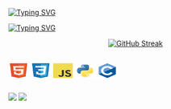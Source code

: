 [![Typing SVG](https://readme-typing-svg.demolab.com?font=Fira+Code&weight=600&size=35&pause=200&color=F78B47&multiline=true&repeat=false&width=550&height=70&lines=Ryan+Furtado+de+Almeida)](https://git.io/typing-svg)

[![Typing SVG](https://readme-typing-svg.demolab.com?font=Fira+Code&weight=200&pause=200&color=F7DCA0&multiline=true&repeat=false&width=550&height=70&lines=Estudando+An%C3%A1lise+e+Desenvolvimento+de+Sistemas+;no+IFSP+-+Campus+Bragan%C3%A7a+Paulista)](https://git.io/typing-svg)

<div align="center">
  <a href="https://github.com/RyanFurt12">
  
  [![GitHub Streak](https://streak-stats.demolab.com?user=RyanFurt12&theme=great-gatsby&border_radius=30&locale=pt_BR&date_format=M%20j%5B%2C%20Y%5D&mode=weekly&fire=FF530E)](https://git.io/streak-stats)
  
</div>
<div style="display: inline_block"><br>
  <img align="center" alt="HTML" height="30" width="40" src="https://raw.githubusercontent.com/devicons/devicon/master/icons/html5/html5-original.svg">
  <img align="center" alt="CSS" height="30" width="40" src="https://raw.githubusercontent.com/devicons/devicon/master/icons/css3/css3-original.svg">
  <img align="center" alt="JS" height="30" width="40" src="https://raw.githubusercontent.com/devicons/devicon/master/icons/javascript/javascript-original.svg">
  <img align="center" alt="Python" height="30" width="40" src="https://raw.githubusercontent.com/devicons/devicon/master/icons/python/python-original.svg">
  <img align="center" alt="C++" height="30" width="40" src="https://raw.githubusercontent.com/devicons/devicon/master/icons/c/c-original.svg">
 
</div>
  
  ##
 
<div> 
  <a href="https://www.instagram.com/ryanfurt_12/" target="_blank"><img src="https://img.shields.io/badge/-Instagram-%23E4405F?style=for-the-badge&logo=instagram&logoColor=white" target="_blank"></a>
  <a href="https://www.linkedin.com/in/ryanfurtadoa/" target="_blank"><img src="https://img.shields.io/badge/-LinkedIn-%230077B5?style=for-the-badge&logo=linkedin&logoColor=white" target="_blank"></a> 
</div>

<!--
**RyanFurt12/RyanFurt12** is a ✨ _special_ ✨ repository because its `README.md` (this file) appears on your GitHub profile.

Here are some ideas to get you started:

- 🔭 I’m currently working on ...
- 🌱 I’m currently learning ...
- 👯 I’m looking to collaborate on ...
- 🤔 I’m looking for help with ...
- 💬 Ask me about ...
- 📫 How to reach me: ...
- 😄 Pronouns: ...
- ⚡ Fun fact: ...


 <img align="right" alt="PICTURE" height="150" style="border-radius:50px;" src="https://media.licdn.com/dms/image/C4D03AQEVboTi4K6S-A/profile-displayphoto-shrink_800_800/0/1663849546004?e=1678924800&v=beta&t=qQvG2Knyj8pEPjYmNwBqPvuPjddJCsi4alKGDKyaVpA">
-->
